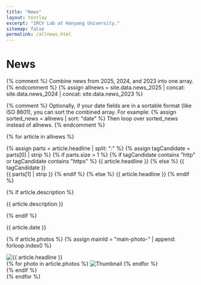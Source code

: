 ```yaml
---
title: "News"
layout: textlay
excerpt: "IRCV Lab at Hanyang University."
sitemap: false
permalink: /allnews.html
---
```


# News

{% comment %}
  Combine news from 2025, 2024, and 2023 into one array.
{% endcomment %}
{% assign allnews = site.data.news_2025 | concat: site.data.news_2024 | concat: site.data.news_2023 %}

{% comment %}
  Optionally, if your date fields are in a sortable format (like ISO 8601), you can sort the combined array.
  For example:
  {% assign sorted_news = allnews | sort: "date" %}
  Then loop over sorted_news instead of allnews.
{% endcomment %}

{% for article in allnews %}
<div class="news-item">
{% assign parts = article.headline | split: ":" %}
{% assign tagCandidate = parts[0] | strip %}
{% if parts.size > 1 %}
  {% if tagCandidate contains "http" or tagCandidate contains "https" %}
<!-- If the first part contains "http" or "https", output the whole headline -->
<span class="news-headline-text">{{ article.headline }}</span>
  {% else %}
<!-- Otherwise, split the headline into tag and text -->
<span class="news-tag">{{ tagCandidate }}</span><br>
<span class="news-headline-text">{{ parts[1] | strip }}</span>
  {% endif %}
{% else %}
<!-- If there is no colon, output the entire headline -->
<span class="news-headline-text">{{ article.headline }}</span>
{% endif %}

{% if article.description %}
<p class="news-description">{{ article.description }}</p>
{% endif %}

<p class="news-date">{{ article.date }}</p>
  

{% if article.photos %}
{% assign mainId = "main-photo-" | append: forloop.index0 %}
<div class="news-gallery">
<!-- 대표 이미지 영역 -->
<div class="news-main-photo">
<img src="{{ article.photos[0] }}" alt="{{ article.headline }}" id="{{ mainId }}">
</div>
<!-- 썸네일 영역 (슬라이더 형태) -->
<div class="news-thumbnails">
{% for photo in article.photos %}
<img src="{{ photo }}" alt="Thumbnail" data-target="{{ mainId }}" class="thumbnail">
{% endfor %}
</div>
</div>
{% endif %}
</div>
{% endfor %}